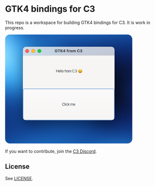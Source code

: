# GTK4 bindings for C3

This repo is a workspace for building GTK4 bindings for C3. It is work in progress.

![Screenshot](screenshot-01.png)

If you want to contribute, join the [C3 Discord](https://discord.gg/BQKHFenR).

## License

See [LICENSE](LICENSE).